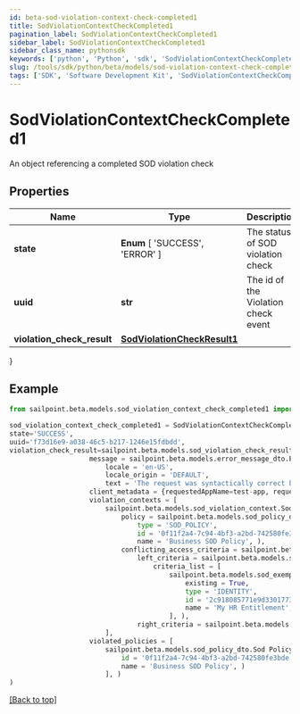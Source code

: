 ```yaml
---
id: beta-sod-violation-context-check-completed1
title: SodViolationContextCheckCompleted1
pagination_label: SodViolationContextCheckCompleted1
sidebar_label: SodViolationContextCheckCompleted1
sidebar_class_name: pythonsdk
keywords: ['python', 'Python', 'sdk', 'SodViolationContextCheckCompleted1', 'BetaSodViolationContextCheckCompleted1'] 
slug: /tools/sdk/python/beta/models/sod-violation-context-check-completed1
tags: ['SDK', 'Software Development Kit', 'SodViolationContextCheckCompleted1', 'BetaSodViolationContextCheckCompleted1']
---
```


# SodViolationContextCheckCompleted1

An object referencing a completed SOD violation check

## Properties

Name | Type | Description | Notes
------------ | ------------- | ------------- | -------------
**state** |  **Enum** [  'SUCCESS',    'ERROR' ] | The status of SOD violation check | [optional] 
**uuid** | **str** | The id of the Violation check event | [optional] 
**violation_check_result** | [**SodViolationCheckResult1**](sod-violation-check-result1) |  | [optional] 
}

## Example

```python
from sailpoint.beta.models.sod_violation_context_check_completed1 import SodViolationContextCheckCompleted1

sod_violation_context_check_completed1 = SodViolationContextCheckCompleted1(
state='SUCCESS',
uuid='f73d16e9-a038-46c5-b217-1246e15fdbdd',
violation_check_result=sailpoint.beta.models.sod_violation_check_result.Sod Violation Check Result(
                    message = sailpoint.beta.models.error_message_dto.Error Message Dto(
                        locale = 'en-US', 
                        locale_origin = 'DEFAULT', 
                        text = 'The request was syntactically correct but its content is semantically invalid.', ), 
                    client_metadata = {requestedAppName=test-app, requestedAppId=2c91808f7892918f0178b78da4a305a1}, 
                    violation_contexts = [
                        sailpoint.beta.models.sod_violation_context.Sod Violation Context(
                            policy = sailpoint.beta.models.sod_policy_dto.Sod Policy Dto(
                                type = 'SOD_POLICY', 
                                id = '0f11f2a4-7c94-4bf3-a2bd-742580fe3bde', 
                                name = 'Business SOD Policy', ), 
                            conflicting_access_criteria = sailpoint.beta.models.sod_violation_context_1_conflicting_access_criteria.SodViolationContext_1_conflictingAccessCriteria(
                                left_criteria = sailpoint.beta.models.sod_violation_context_1_conflicting_access_criteria_left_criteria.SodViolationContext_1_conflictingAccessCriteria_leftCriteria(
                                    criteria_list = [
                                        sailpoint.beta.models.sod_exempt_criteria.Sod Exempt Criteria(
                                            existing = True, 
                                            type = 'IDENTITY', 
                                            id = '2c918085771e9d3301773b3cb66f6398', 
                                            name = 'My HR Entitlement', )
                                        ], ), 
                                right_criteria = sailpoint.beta.models.sod_violation_context_1_conflicting_access_criteria_left_criteria.SodViolationContext_1_conflictingAccessCriteria_leftCriteria(), ), )
                        ], 
                    violated_policies = [
                        sailpoint.beta.models.sod_policy_dto.Sod Policy Dto(
                            id = '0f11f2a4-7c94-4bf3-a2bd-742580fe3bde', 
                            name = 'Business SOD Policy', )
                        ], )
)

```
[[Back to top]](#) 

